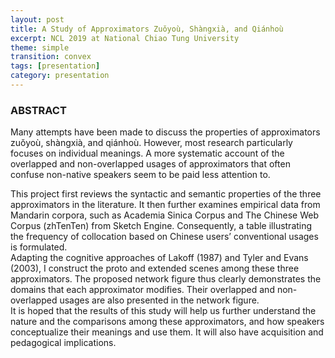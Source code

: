 ```yaml
---
layout: post
title: A Study of Approximators Zuǒyoù, Shàngxià, and Qiánhoù
excerpt: NCL 2019 at National Chiao Tung University
theme: simple
transition: convex
tags: [presentation]
category: presentation
---
```

<section data-markdown>


### ABSTRACT
Many attempts have been made to discuss the properties of approximators zuǒyoù,
shàngxià, and qiánhoù. However, most research particularly focuses on individual
meanings. A more systematic account of the overlapped and non-overlapped usages of
approximators that often confuse non-native speakers seem to be paid less attention to.

</section>

<section data-markdown>
This project first reviews the syntactic and semantic properties of the three approximators
in the literature. It then further examines empirical data from Mandarin corpora, such as
Academia Sinica Corpus and The Chinese Web Corpus (zhTenTen) from Sketch Engine.
Consequently, a table illustrating the frequency of collocation based on Chinese users’
conventional usages is formulated.

</section>

<section data-markdown>
Adapting the cognitive approaches of Lakoff (1987)
and Tyler and Evans (2003), I construct the proto and extended scenes among these three
approximators. The proposed network figure thus clearly demonstrates the domains that
each approximator modifies. Their overlapped and non-overlapped usages are also
presented in the network figure. 

</section>
<section data-markdown>
It is hoped that the results of this study will help us further understand the nature and the comparisons among these approximators, and how speakers
conceptualize their meanings and use them. It will also have acquisition and pedagogical
implications.


</section>